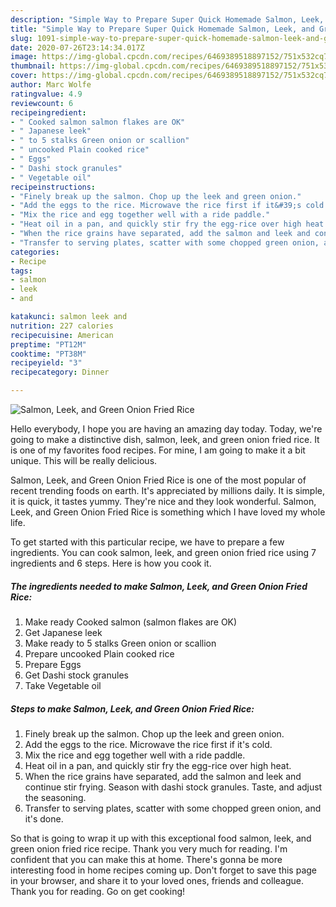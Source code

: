 ```yaml
---
description: "Simple Way to Prepare Super Quick Homemade Salmon, Leek, and Green Onion Fried Rice"
title: "Simple Way to Prepare Super Quick Homemade Salmon, Leek, and Green Onion Fried Rice"
slug: 1091-simple-way-to-prepare-super-quick-homemade-salmon-leek-and-green-onion-fried-rice
date: 2020-07-26T23:14:34.017Z
image: https://img-global.cpcdn.com/recipes/6469389518897152/751x532cq70/salmon-leek-and-green-onion-fried-rice-recipe-main-photo.jpg
thumbnail: https://img-global.cpcdn.com/recipes/6469389518897152/751x532cq70/salmon-leek-and-green-onion-fried-rice-recipe-main-photo.jpg
cover: https://img-global.cpcdn.com/recipes/6469389518897152/751x532cq70/salmon-leek-and-green-onion-fried-rice-recipe-main-photo.jpg
author: Marc Wolfe
ratingvalue: 4.9
reviewcount: 6
recipeingredient:
- " Cooked salmon salmon flakes are OK"
- " Japanese leek"
- " to 5 stalks Green onion or scallion"
- " uncooked Plain cooked rice"
- " Eggs"
- " Dashi stock granules"
- " Vegetable oil"
recipeinstructions:
- "Finely break up the salmon. Chop up the leek and green onion."
- "Add the eggs to the rice. Microwave the rice first if it&#39;s cold."
- "Mix the rice and egg together well with a ride paddle."
- "Heat oil in a pan, and quickly stir fry the egg-rice over high heat."
- "When the rice grains have separated, add the salmon and leek and continue stir frying. Season with dashi stock granules. Taste, and adjust the seasoning."
- "Transfer to serving plates, scatter with some chopped green onion, and it&#39;s done."
categories:
- Recipe
tags:
- salmon
- leek
- and

katakunci: salmon leek and 
nutrition: 227 calories
recipecuisine: American
preptime: "PT12M"
cooktime: "PT38M"
recipeyield: "3"
recipecategory: Dinner

---
```



![Salmon, Leek, and Green Onion Fried Rice](https://img-global.cpcdn.com/recipes/6469389518897152/751x532cq70/salmon-leek-and-green-onion-fried-rice-recipe-main-photo.jpg)

Hello everybody, I hope you are having an amazing day today. Today, we're going to make a distinctive dish, salmon, leek, and green onion fried rice. It is one of my favorites food recipes. For mine, I am going to make it a bit unique. This will be really delicious.



Salmon, Leek, and Green Onion Fried Rice is one of the most popular of recent trending foods on earth. It's appreciated by millions daily. It is simple, it is quick, it tastes yummy. They're nice and they look wonderful. Salmon, Leek, and Green Onion Fried Rice is something which I have loved my whole life.


To get started with this particular recipe, we have to prepare a few ingredients. You can cook salmon, leek, and green onion fried rice using 7 ingredients and 6 steps. Here is how you cook it.

<!--inarticleads1-->

##### The ingredients needed to make Salmon, Leek, and Green Onion Fried Rice:

1. Make ready  Cooked salmon (salmon flakes are OK)
1. Get  Japanese leek
1. Make ready  to 5 stalks Green onion or scallion
1. Prepare  uncooked Plain cooked rice
1. Prepare  Eggs
1. Get  Dashi stock granules
1. Take  Vegetable oil




<!--inarticleads2-->

##### Steps to make Salmon, Leek, and Green Onion Fried Rice:

1. Finely break up the salmon. Chop up the leek and green onion.
1. Add the eggs to the rice. Microwave the rice first if it&#39;s cold.
1. Mix the rice and egg together well with a ride paddle.
1. Heat oil in a pan, and quickly stir fry the egg-rice over high heat.
1. When the rice grains have separated, add the salmon and leek and continue stir frying. Season with dashi stock granules. Taste, and adjust the seasoning.
1. Transfer to serving plates, scatter with some chopped green onion, and it&#39;s done.




So that is going to wrap it up with this exceptional food salmon, leek, and green onion fried rice recipe. Thank you very much for reading. I'm confident that you can make this at home. There's gonna be more interesting food in home recipes coming up. Don't forget to save this page in your browser, and share it to your loved ones, friends and colleague. Thank you for reading. Go on get cooking!
